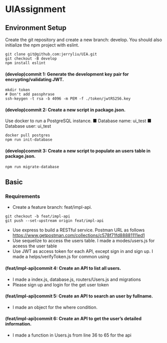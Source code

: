 # UIAssignment
## Environment Setup
Create the git repository and create a new branch: develop. 
You should also initialize the npm project with eslint.
```
git clone git@github.com:jerryliu/UIA.git
git checkout -B develop
npm install eslint
```

#### (develop)commit 1: Generate the development key pair for encrypting/validating JWT.
```
mkdir token
# Don't add passphrase
ssh-keygen -t rsa -b 4096 -m PEM -f ./token/jwtRS256.key
```
#### (develop)commit 2: Create a new script in package.json.
Use docker to run a PostgreSQL instance.
■ Database name: ui_test
■ Database user: ui_test
```
docker pull postgres
npm run init-database
```
#### (develop)commit 3: Create a new script to populate an users table in package.json.
```
npm run migrate-database
```
## Basic
### Requirements
* Create a feature branch: feat/impl-api.
```
git checkout -b feat/impl-api
git push --set-upstream origin feat/impl-api
```
* Use express to build a RESTful service.
Postman URL as follows https://www.getpostman.com/collections/c578f71fd88881111ed1
* Use sequelize to access the users table.
I made a modes/users.js for aceess the user table 
* Use JWT as access token for each API, except sign in and sign up.
I made a helps/verifyToken.js for common using
#### (feat/impl-api)commit 4: Create an API to list all users.
* I made a index.js, database.js, routers/Users.js and migrations 
* Please sign up and login for the get user token
#### (feat/impl-api)commit 5: Create an API to search an user by fullname.
* I made an object for the where condition.
#### (feat/impl-api)commit 6: Create an API to get the user’s detailed information.
* I made a function in Users.js from line 36 to 65 for the api